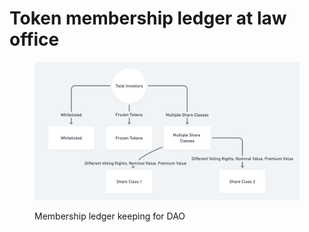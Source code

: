 # Token membership ledger at law office

<figure><img src="../.gitbook/assets/Screen Shot 2024-02-29 at 09.33.12.png" alt=""><figcaption><p>Membership ledger keeping for DAO</p></figcaption></figure>
